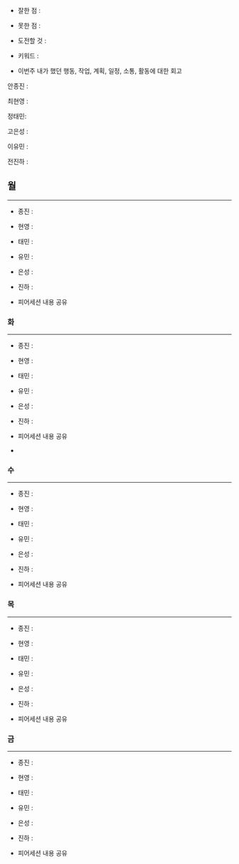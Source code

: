 - 잘한 점 : 

- 못한 점 : 
    
- 도전할 것 : 

- 키워드 : 

- 이번주 내가 했던 행동, 작업, 계획, 일정, 소통, 활동에 대한 회고

안종진 : 

최현영 : 

정태민:  

고은성 : 

이유민 : 

전진하 :

## 월

---

- 종진 : 
- 현영 : 
- 태민 : 
- 유민 : 
- 은성 : 
- 진하 : 

- 피어세션 내용 공유

### 화

---

- 종진 : 
- 현영 : 
- 태민 : 
- 유민 : 
- 은성 : 
- 진하 : 

- 피어세션 내용 공유
- 
### 수

---

- 종진 : 
- 현영 : 
- 태민 : 
- 유민 : 
- 은성 : 
- 진하 : 

- 피어세션 내용 공유

### 목

---

- 종진 : 
- 현영 : 
- 태민 : 
- 유민 : 
- 은성 : 
- 진하 : 

- 피어세션 내용 공유

### 금

---

- 종진 : 
- 현영 : 
- 태민 : 
- 유민 : 
- 은성 : 
- 진하 : 

- 피어세션 내용 공유
